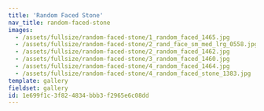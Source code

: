 ```yaml
---
title: 'Random Faced Stone'
nav_title: random-faced-stone
images:
  - /assets/fullsize/random-faced-stone/1_random_faced_1465.jpg
  - /assets/fullsize/random-faced-stone/2_rand_face_sm_med_lrg_0558.jpg
  - /assets/fullsize/random-faced-stone/2_random_faced_1462.jpg
  - /assets/fullsize/random-faced-stone/3_random_faced_1460.jpg
  - /assets/fullsize/random-faced-stone/4_random_faced_1464.jpg
  - /assets/fullsize/random-faced-stone/4_random_faced_stone_1383.jpg
template: gallery
fieldset: gallery
id: 1e699f1c-3f82-4834-bbb3-f2965e6c08dd
---
```


